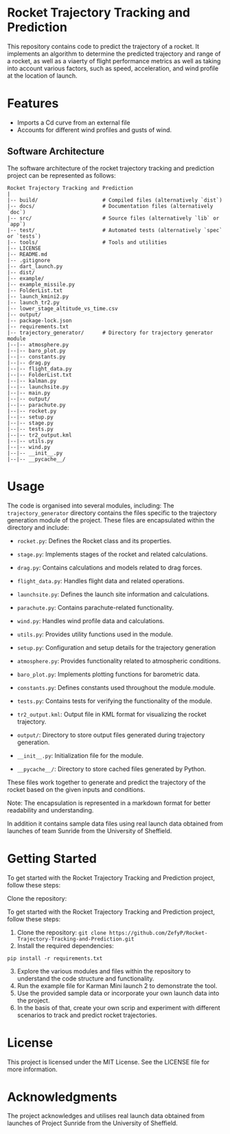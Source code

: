 # Rocket Trajectory Tracking and Prediction

This repository contains code to predict the trajectory of a rocket. It implements an algorithm to determine the predicted trajectory and range of a rocket, as well as a viaerty of flight performance metrics as well as taking into account various factors, such as speed, acceleration, and wind profile at the location of launch.

# Features

- Imports a Cd curve from an external file
- Accounts for different wind profiles and gusts of wind.


## Software Architecture

The software architecture of the rocket trajectory tracking and prediction project can be represented as follows:

```
Rocket Trajectory Tracking and Prediction
|
|-- build/                     # Compiled files (alternatively `dist`)
|-- docs/                      # Documentation files (alternatively `doc`)
|-- src/                       # Source files (alternatively `lib` or `app`)
|-- test/                      # Automated tests (alternatively `spec` or `tests`)
|-- tools/                     # Tools and utilities
|-- LICENSE
|-- README.md
|-- .gitignore
|-- dart_launch.py
|-- dist/
|-- example/
|-- example_missile.py
|-- FolderList.txt
|-- launch_kmini2.py
|-- launch_tr2.py
|-- lower_stage_altitude_vs_time.csv
|-- output/
|-- package-lock.json
|-- requirements.txt
|-- trajectory_generator/      # Directory for trajectory generator module
|--|-- atmosphere.py
|--|-- baro_plot.py
|--|-- constants.py
|--|-- drag.py
|--|-- flight_data.py
|--|-- FolderList.txt
|--|-- kalman.py
|--|-- launchsite.py
|--|-- main.py
|--|-- output/
|--|-- parachute.py
|--|-- rocket.py
|--|-- setup.py
|--|-- stage.py
|--|-- tests.py
|--|-- tr2_output.kml
|--|-- utils.py
|--|-- wind.py
|--|-- __init__.py
|--|-- __pycache__/
```

# Usage
The code is organised into several modules, including:
The `trajectory_generator` directory contains the files specific to the trajectory generation module of the project. These files are encapsulated within the directory and include:

- `rocket.py`: Defines the Rocket class and its properties.
- `stage.py`: Implements stages of the rocket and related calculations.
- `drag.py`: Contains calculations and models related to drag forces.
- `flight_data.py`: Handles flight data and related operations.
- `launchsite.py`: Defines the launch site information and calculations.
- `parachute.py`: Contains parachute-related functionality.
- `wind.py`: Handles wind profile data and calculations.
- `utils.py`: Provides utility functions used in the module.

- `setup.py`: Configuration and setup details for the trajectory generation 
- `atmosphere.py`: Provides functionality related to atmospheric conditions.
- `baro_plot.py`: Implements plotting functions for barometric data.
- `constants.py`: Defines constants used throughout the module.module.
- `tests.py`: Contains tests for verifying the functionality of the module.
- `tr2_output.kml`: Output file in KML format for visualizing the rocket trajectory.

- `output/`: Directory to store output files generated during trajectory generation.
- `__init__.py`: Initialization file for the module.
- `__pycache__/`: Directory to store cached files generated by Python.

These files work together to generate and predict the trajectory of the rocket based on the given inputs and conditions.

Note: The encapsulation is represented in a markdown format for better readability and understanding.

In addition it contains sample data files using real launch data obtained from launches of team Sunride from the University of Sheffield.

# Getting Started
To get started with the Rocket Trajectory Tracking and Prediction project, follow these steps:

Clone the repository:

To get started with the Rocket Trajectory Tracking and Prediction project, follow these steps:

1. Clone the repository:
``` git clone https://github.com/ZefyP/Rocket-Trajectory-Tracking-and-Prediction.git ```
2. Install the required dependencies:

```pip install -r requirements.txt```

3. Explore the various modules and files within the repository to understand the code structure and functionality. 
4. Run the example file for Karman Mini launch 2 to demonstrate the tool. 
5. Use the provided sample data or incorporate your own launch data into the project.
6. In the basis of that, create your own scrip and experiment with different scenarios to track and predict rocket trajectories.


# License
This project is licensed under the MIT License. See the LICENSE file for more information.

# Acknowledgments
The project acknowledges and utilises real launch data obtained from launches of Project Sunride from the University of Sheffield.